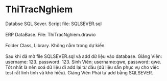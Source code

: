 # ThiTracNghiem
Databse SQL Sever. Script file: SQLSEVER.sql <br><br>
ERP DataBase. File: ThiTracNghiem.drawio <br><br>
Folder Class, Library. Không nằm trong dự kiến. <br><br>
Sau khi đã mở file SQLSEVER.sql và add dữ liệu vào database. Giảng Viên: username: 123. password: 123. Sinh Viên: username:qwe, password: qwe. <br> Tốt nhất là nên xoá dữ liệu đi add lại từ đầu (dữ liệu sẵn phục vụ cho việc test rất linh tinh và khó hiểu).
Giảng Viên Phải tự add bằng SQLSEVER.
